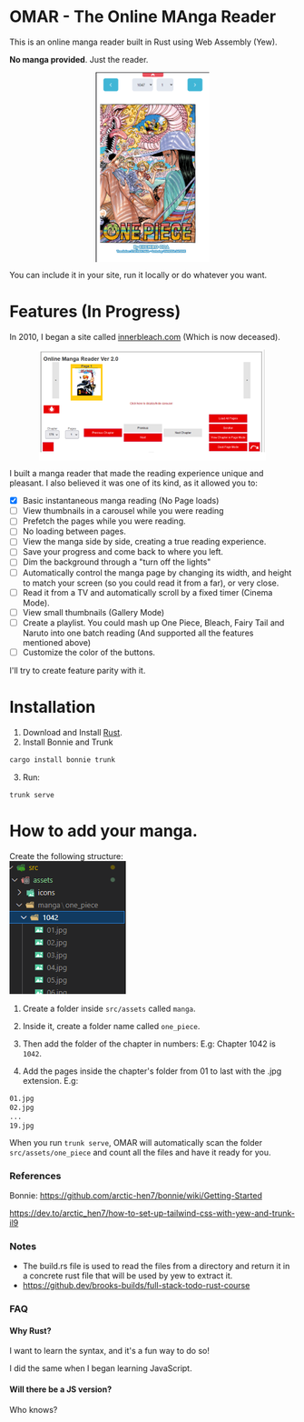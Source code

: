 # OMAR - The Online MAnga Reader

This is an online manga reader built in Rust using Web Assembly (Yew).

**No manga provided**. Just the reader.


<img width="200px" style="display:block; margin: 0 auto; text-align:center;" src="src/assets/screenshots/2023-04-27-V1-Ready.png">


You can include it in your site, run it locally or do whatever you want. 


# Features (In Progress)

In 2010, I began a site called [innerbleach.com](http://web.archive.org/web/20140503061934/http://innerbleach.com/content/online-manga-reader-ver-20) (Which is now deceased). 

<img width="400px" src="src/assets/screenshots/the_beginning.png" style="display:block; margin: 0 auto; text-align:center;" >

I built a manga reader that made the reading experience unique and pleasant. I also believed it was one of its kind, as it allowed you to:

- [x] Basic instantaneous manga reading (No Page loads)
- [ ] View thumbnails in a carousel while you were reading
- [ ] Prefetch the pages while you were reading.
- [ ] No loading between pages.
- [ ] View the manga side by side, creating a true reading experience.
- [ ] Save your progress and come back to where you left.
- [ ] Dim the background through a "turn off the lights"
- [ ] Automatically control the manga page by changing its width, and height to match your screen (so you could read it from a far), or very close.
- [ ] Read it from a TV and automatically scroll by a fixed timer (Cinema Mode). 
- [ ] View small thumbnails (Gallery Mode)
- [ ] Create a playlist. You could mash up One Piece, Bleach, Fairy Tail and Naruto into one batch reading (And supported all the features mentioned above)
- [ ] Customize the color of the buttons.

I'll try to create feature parity with it.

# Installation
1. Download and Install [Rust](https://www.rust-lang.org/).
2. Install Bonnie and Trunk
```sh
cargo install bonnie trunk
```
3. Run:
```
trunk serve
```

# How to add your manga.

Create the following structure:<br/>
<img src="/src/assets/screenshots/how_to_load_manga.png">

1. Create a folder inside `src/assets` called `manga`.
2. Inside it, create a folder name called `one_piece`.
3. Then add the folder of the chapter in numbers: 
E.g: Chapter 1042 is `1042`. 

4. Add the pages inside the chapter's folder from 01 to last with the .jpg extension.
E.g:
```
01.jpg
02.jpg
...
19.jpg
```

When you run `trunk serve`, OMAR will automatically scan the folder `src/assets/one_piece` and count all the files and have it ready for you. 

### References
Bonnie:
https://github.com/arctic-hen7/bonnie/wiki/Getting-Started

https://dev.to/arctic_hen7/how-to-set-up-tailwind-css-with-yew-and-trunk-il9

### Notes
- The build.rs file is used to read the files from a directory and return it in a concrete rust file that will be used by yew to extract it.
- https://github.dev/brooks-builds/full-stack-todo-rust-course


### FAQ

#### Why Rust?
I want to learn the syntax, and it's a fun way to do so!

I did the same when I began learning JavaScript.

#### Will there be a JS version?
Who knows? 